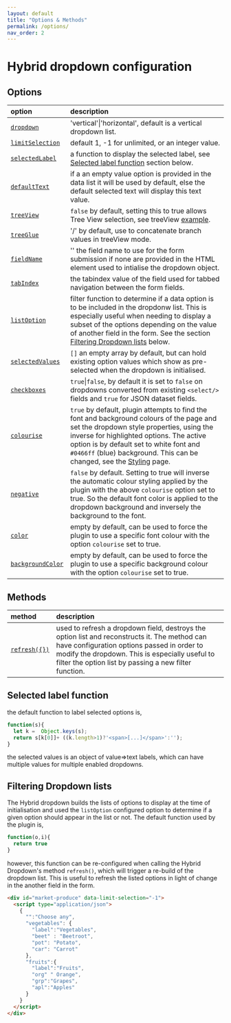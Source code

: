 ```yaml
---
layout: default
title: "Options & Methods"
permalink: /options/
nav_order: 2
---
```


# Hybrid dropdown configuration

## Options

| option           | description                                                  |
|:-----------------|:-------------------------------------------------------------|      
| [`dropdown`](#option-dropdown)       | 'vertical'&#124;'horizontal', default is a vertical dropdown list.|
| [`limitSelection`](#option-limitSelection) | default 1, -1 for unlimited, or an integer value.            |
| [`selectedLabel`](#option-selectedLabel)  | a function to display the selected label, see [Selected label function](./#selected-label-function) section below.|
| [`defaultText`](#option-defaultText)    | if a an empty value option is provided in the data list it will be used by default, else the default selected text will display this text value.|
| [`treeView`](#option-treeView)       | `false` by default, setting this to true allows Tree View selection, see treeView [example](/hybrid-dropdown/examples/#hybrid-dropdonw-with-treeview-selection).|
| [`treeGlue`](#option-treeGlue)       | '/' by default, use to concatenate branch values in treeView mode.|
| [`fieldName`](#option-fieldName)      | '' the field name to use for the form submission if none are provided in the HTML element used to intialise the dropdown object.|
| [`tabIndex`](#option-tabIndex)       | the tabindex value of the field used for tabbed navigation between the form fields.|
| [`listOption`](#option-listOption)     | filter function to determine if a data option is to be included in the dropdonw list.  This is especially useful when needing to display a subset of the options depending on the value of another field in the form. See the section [Filtering Dropdown lists](./#filtering-dropdown-lists) below.|
| [`selectedValues`](#option-selectedValues) | `[]` an empty array by default, but can hold existing option values which show as pre-selected when the dropdown is initialised.|
| [`checkboxes`](#option-checkboxes)     | `true`&#124;`false`, by default it is set to `false` on dropdowns converted from existing `<select/>` fields and `true` for JSON dataset fields.|
| [`colourise`](#option-colourise)      | `true` by default, plugin attempts to find the font and background colours of the page and set the dropdown  style properties, using the inverse for highlighted options.  The active option is by default set to white font and `#0466ff` (blue) background.  This can be changed, see the [Styling](./styling.html) page.|
| [`negative`](#option-negative)       | `false` by default.  Setting to true will inverse the automatic colour styling applied by the plugin with the above `colourise` option set to true.  So the default font color is applied to the dropdown background and inversely the background to the font.|
| [`color`](#option-color)          | empty by default, can be used to force the plugin to use a specific font colour with the option `colourise` set to true.|
| [`backgroundColor`](#option-backgroundColor)| empty by default, can be used to force the plugin to use a specific background colour with the option `colourise` set to true.|

## Methods

| method           | description                                                  |
|:-----------------|:-------------------------------------------------------------|      
| [`refresh({})`](#method-refresh)| used to refresh a dropdown field, destroys the option list and reconstructs it.  The method can have configuration options passed in order to modify the dropdown.  This is especially useful to filter the option list by passing a new filter function.|

## Selected label function

the default function to label selected options is,

```javascript
function(s){
  let k =  Object.keys(s);
  return s[k[0]]+ ((k.length>1)?'<span>[...]</span>':'');
}
```

the selected values is an object of value=>text labels, which can have  multiple values for multiple enabled dropdowns.

## Filtering Dropdown lists

The Hybrid dropdown builds the lists of options to display at the time of initialisation and used the `listOption` configured option to determine if a given option should appear in the list or not.  The default function used by the plugin is,

```javascript
function(o,i){
  return true
}
```
however, this function can be re-configured when calling the Hybrid Dropdown's method `refresh()`, which will trigger a re-build of the dropdown list.  This is useful to refresh the listed options in light of change in the another field in the form.

```html
<div id="market-produce" data-limit-selection="-1">
  <script type="application/json">
    {
      "":"Choose any",
      "vegetables": {
        "label":"Vegetables",
        "beet" : "Beetroot",
        "pot": "Potato",
        "car": "Carrot"
      },
      "fruits":{
        "label":"Fruits",
        "org" " Orange",
        "grp":"Grapes",
        "apl":"Apples"
      }
    }
  </script>
</div>
```
